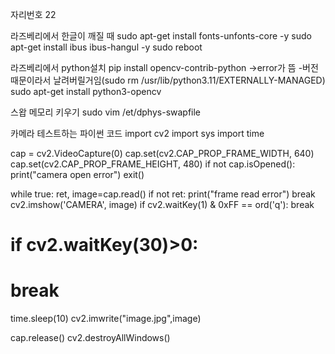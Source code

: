 자리번호 22

라즈베리에서 한글이 깨질 때
sudo apt-get install fonts-unfonts-core -y
sudo apt-get install ibus ibus-hangul -y
sudo reboot

라즈베리에서 python설치
pip install opencv-contrib-python
    ->error가 뜸
    -버전때문이라서 날려버릴거임(sudo rm /usr/lib/python3.11/EXTERNALLY-MANAGED)
sudo apt-get install python3-opencv

스왑 메모리 키우기
sudo vim /et/dphys-swapfile

카메라 테스트하는 파이썬 코드
import cv2
import sys
import time

cap = cv2.VideoCapture(0)
cap.set(cv2.CAP_PROP_FRAME_WIDTH, 640)
cap.set(cv2.CAP_PROP_FRAME_HEIGHT, 480)
if not cap.isOpened():
  print("camera open error")
  exit()

while true:
  ret, image=cap.read()
  if not ret:
    print("frame read error")
    break
  cv2.imshow('CAMERA', image)
  if cv2.waitKey(1) & 0xFF == ord('q'):
    break

#  if cv2.waitKey(30)>0:
#    break
  time.sleep(10)
  cv2.imwrite("image.jpg",image)

cap.release()
cv2.destroyAllWindows()
  
